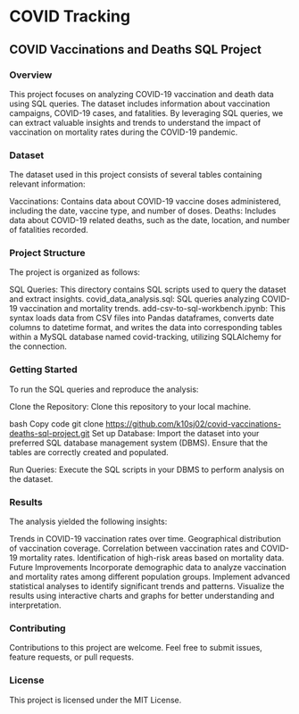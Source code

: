 # COVID Tracking

## COVID Vaccinations and Deaths SQL Project

### Overview
This project focuses on analyzing COVID-19 vaccination and death data using SQL queries. The dataset includes information about vaccination campaigns, COVID-19 cases, and fatalities. By leveraging SQL queries, we can extract valuable insights and trends to understand the impact of vaccination on mortality rates during the COVID-19 pandemic.

### Dataset
The dataset used in this project consists of several tables containing relevant information:

Vaccinations: Contains data about COVID-19 vaccine doses administered, including the date, vaccine type, and number of doses.
Deaths: Includes data about COVID-19 related deaths, such as the date, location, and number of fatalities recorded.

### Project Structure
The project is organized as follows:

SQL Queries: 
This directory contains SQL scripts used to query the dataset and extract insights.
covid_data_analysis.sql: SQL queries analyzing COVID-19 vaccination and mortality trends.
add-csv-to-sql-workbench.ipynb: This syntax loads data from CSV files into Pandas dataframes, converts date columns to datetime format, and writes the data into corresponding tables within a MySQL database named covid-tracking, utilizing SQLAlchemy for the connection.

### Getting Started
To run the SQL queries and reproduce the analysis:

Clone the Repository: Clone this repository to your local machine.

bash
Copy code
git clone https://github.com/k10sj02/covid-vaccinations-deaths-sql-project.git
Set up Database: Import the dataset into your preferred SQL database management system (DBMS). Ensure that the tables are correctly created and populated.

Run Queries: Execute the SQL scripts in your DBMS to perform analysis on the dataset.

### Results
The analysis yielded the following insights:

Trends in COVID-19 vaccination rates over time.
Geographical distribution of vaccination coverage.
Correlation between vaccination rates and COVID-19 mortality rates.
Identification of high-risk areas based on mortality data.
Future Improvements
Incorporate demographic data to analyze vaccination and mortality rates among different population groups.
Implement advanced statistical analyses to identify significant trends and patterns.
Visualize the results using interactive charts and graphs for better understanding and interpretation.

### Contributing
Contributions to this project are welcome. Feel free to submit issues, feature requests, or pull requests.

### License
This project is licensed under the MIT License.

